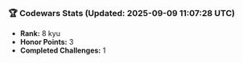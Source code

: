 ### 🏆 Codewars Stats (Updated: 2025-09-09 11:07:28 UTC)

- **Rank:** 8 kyu
- **Honor Points:** 3
- **Completed Challenges:** 1
